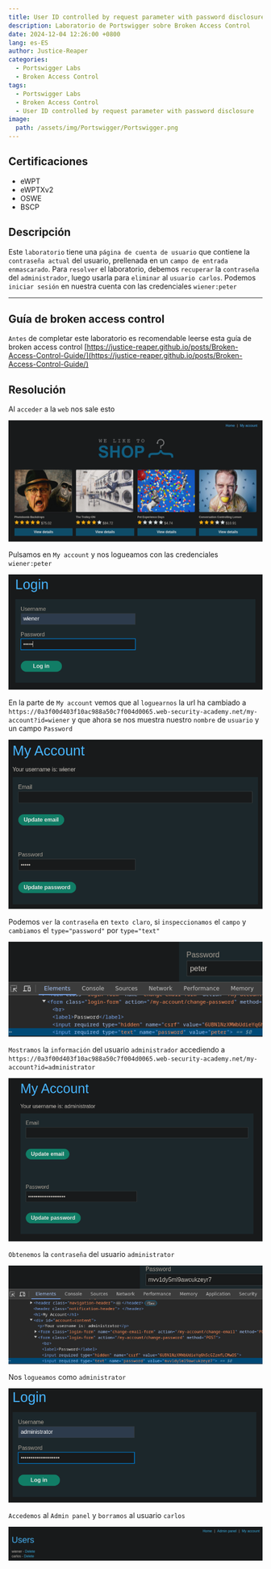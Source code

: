 ```yaml
---
title: User ID controlled by request parameter with password disclosure
description: Laboratorio de Portswigger sobre Broken Access Control
date: 2024-12-04 12:26:00 +0800
lang: es-ES
author: Justice-Reaper
categories:
  - Portswigger Labs
  - Broken Access Control
tags:
  - Portswigger Labs
  - Broken Access Control
  - User ID controlled by request parameter with password disclosure
image:
  path: /assets/img/Portswigger/Portswigger.png
---
```


## Certificaciones

- eWPT
- eWPTXv2
- OSWE
- BSCP
  
## Descripción

Este `laboratorio` tiene una `página de cuenta de usuario` que contiene la `contraseña actual` del usuario, prellenada en un `campo de entrada enmascarado`. Para `resolver` el laboratorio, debemos `recuperar` la `contraseña` del `administrador`, luego usarla para `eliminar` al `usuario carlos`. Podemos `iniciar sesión` en nuestra cuenta con las credenciales `wiener:peter`

---

## Guía de broken access control

`Antes` de completar este laboratorio es recomendable leerse esta guía de broken access control [https://justice-reaper.github.io/posts/Broken-Access-Control-Guide/](https://justice-reaper.github.io/posts/Broken-Access-Control-Guide/)

## Resolución

Al `acceder` a la `web` nos sale esto

![](/assets/img/Broken-Access-Control-Lab-8/image_1.png)

Pulsamos en `My account` y nos logueamos con las credenciales `wiener:peter`

![](/assets/img/Broken-Access-Control-Lab-8/image_2.png)

En la parte de `My account` vemos que al `loguearnos` la url ha cambiado a `https://0a3f00d403f10ac988a50c7f004d0065.web-security-academy.net/my-account?id=wiener` y que ahora se nos muestra nuestro `nombre` de `usuario` y un campo `Password`

![](/assets/img/Broken-Access-Control-Lab-8/image_3.png)

Podemos `ver` la `contraseña` en `texto claro`, si `inspeccionamos` el `campo` y `cambiamos` el `type="password"` por `type="text"`

![](/assets/img/Broken-Access-Control-Lab-8/image_4.png)

`Mostramos` la `información` del usuario `administrador` accediendo a `https://0a3f00d403f10ac988a50c7f004d0065.web-security-academy.net/my-account?id=administrator`

![](/assets/img/Broken-Access-Control-Lab-8/image_5.png)

`Obtenemos` la `contraseña` del usuario `administrator` 

![](/assets/img/Broken-Access-Control-Lab-8/image_6.png)

Nos `logueamos` como `administrator`

![](/assets/img/Broken-Access-Control-Lab-8/image_7.png)

`Accedemos` al `Admin panel` y `borramos` al usuario `carlos`

![](/assets/img/Broken-Access-Control-Lab-8/image_8.png)

